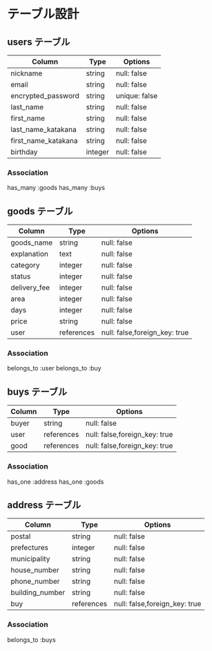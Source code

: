 # テーブル設計
## users テーブル

|Column              |Type    |Options        |
|--------------------|--------|---------------|
| nickname           | string | null: false   |
| email              | string | null: false   |
| encrypted_password | string | unique: false |
| last_name          | string | null: false   |
| first_name         | string | null: false   |
| last_name_katakana | string | null: false   |
| first_name_katakana| string | null: false   |
| birthday           | integer| null: false   |

### Association

has_many :goods
has_many :buys

## goods テーブル

|Column         |Type         |Options                        |
|---------------|-------------|-------------------------------|
| goods_name    | string      | null: false                   |
| explanation   | text        | null: false                   |
| category      | integer     | null: false                   |
| status        | integer     | null: false                   |
| delivery_fee  | integer     | null: false                   |
| area          | integer     | null: false                   |
| days          | integer     | null: false                   |
| price         | string      | null: false                   |
| user          | references  | null: false,foreign_key: true |
### Association

belongs_to :user
belongs_to :buy

## buys テーブル

|Column         |Type         |Options                        |
|---------------|-------------|-------------------------------|
| buyer         | string      | null: false                   |
| user          | references  | null: false,foreign_key: true |
| good          | references  | null: false,foreign_key: true |
### Association

has_one :address
has_one  :goods

## address テーブル

|Column          |Type         |Options                       |
|----------------|-------------|------------------------------|
| postal         | string      | null: false                  |
| prefectures    | integer     | null: false                  |
| municipality   | string      | null: false                  |
| house_number   | string      | null: false                  |
| phone_number   | string      | null: false                  |
| building_number| string      | null: false                  |
| buy            | references  | null: false,foreign_key: true|
### Association

belongs_to :buys